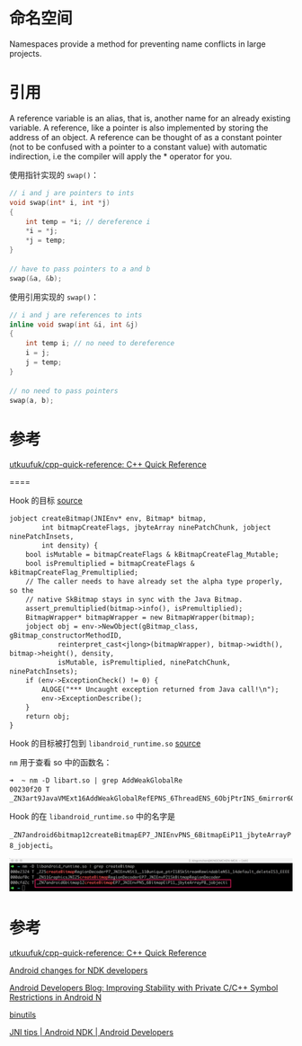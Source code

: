
# 命名空间
Namespaces provide a method for preventing name conflicts in large projects.


# 引用

A reference variable is an alias, that is, another name for an already existing variable. A reference, like a pointer is also implemented by storing the address of an object. A reference can be thought of as a constant pointer (not to be confused with a pointer to a constant value) with automatic indirection, i.e the compiler will apply the * operator for you.

使用指针实现的 `swap()`：

```cpp
// i and j are pointers to ints
void swap(int* i, int *j)
{
    int temp = *i; // dereference i
    *i = *j;
    *j = temp;
}

// have to pass pointers to a and b
swap(&a, &b);
```

使用引用实现的 `swap()`：

```cpp
// i and j are references to ints
inline void swap(int &i, int &j)
{
    int temp i; // no need to dereference
    i = j;
    j = temp;
}

// no need to pass pointers
swap(a, b);
```

# 参考

[utkuufuk/cpp-quick-reference: C++ Quick Reference](https://github.com/utkuufuk/cpp-quick-reference)



====



Hook 的目标 [source](https://android.googlesource.com/platform/frameworks/base/+/refs/heads/master/core/jni/android/graphics/Bitmap.cpp#199)

```
jobject createBitmap(JNIEnv* env, Bitmap* bitmap,
        int bitmapCreateFlags, jbyteArray ninePatchChunk, jobject ninePatchInsets,
        int density) {
    bool isMutable = bitmapCreateFlags & kBitmapCreateFlag_Mutable;
    bool isPremultiplied = bitmapCreateFlags & kBitmapCreateFlag_Premultiplied;
    // The caller needs to have already set the alpha type properly, so the
    // native SkBitmap stays in sync with the Java Bitmap.
    assert_premultiplied(bitmap->info(), isPremultiplied);
    BitmapWrapper* bitmapWrapper = new BitmapWrapper(bitmap);
    jobject obj = env->NewObject(gBitmap_class, gBitmap_constructorMethodID,
            reinterpret_cast<jlong>(bitmapWrapper), bitmap->width(), bitmap->height(), density,
            isMutable, isPremultiplied, ninePatchChunk, ninePatchInsets);
    if (env->ExceptionCheck() != 0) {
        ALOGE("*** Uncaught exception returned from Java call!\n");
        env->ExceptionDescribe();
    }
    return obj;
}
```

Hook 的目标被打包到 `libandroid_runtime.so` [source](https://android.googlesource.com/platform/frameworks/base/+/refs/heads/master/core/jni/Android.bp#11)

`nm` 用于查看 so 中的函数名：

```
➜  ~ nm -D libart.so | grep AddWeakGlobalRe
00230f20 T _ZN3art9JavaVMExt16AddWeakGlobalRefEPNS_6ThreadENS_6ObjPtrINS_6mirror6ObjectEEE
```

Hook 的在 `libandroid_runtime.so` 中的名字是

`_ZN7android6bitmap12createBitmapEP7_JNIEnvPNS_6BitmapEiP11_jbyteArrayP8_jobjecti`。


![](jni-create-bitmap.png)



# 参考
[utkuufuk/cpp-quick-reference: C++ Quick Reference](https://github.com/utkuufuk/cpp-quick-reference)

[Android changes for NDK developers](https://android.googlesource.com/platform/bionic/+/master/android-changes-for-ndk-developers.md)

[Android Developers Blog: Improving Stability with Private C/C++ Symbol Restrictions in Android N](https://android-developers.googleblog.com/2016/06/improving-stability-with-private-cc.html)

[binutils](http://ftp.gnu.org/gnu/binutils/)

[JNI tips  |  Android NDK  |  Android Developers](https://developer.android.com/training/articles/perf-jni)